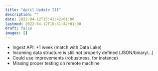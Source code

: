 ```yaml
---
title: "April Update III"
description: ""
date: 2022-04-12T15:41:42+01:00
lastmod: 2022-04-12T15:41:42+01:00
draft: false
images: []
---
```


- Ingest API: +1 week (match with Data Lake)
- Incoming data structure is still not properly defined (JSON/binary/...)
- Could use improvements (robustness, for instance)
- Missing proper testing on remote machine